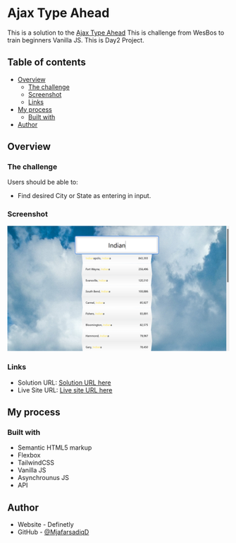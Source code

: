 # Ajax Type Ahead

This is a solution to the [Ajax Type Ahead]() This is challenge from WesBos to train beginners Vanilla JS. This is Day2 Project.  

## Table of contents

- [Overview](#overview)
  - [The challenge](#the-challenge)
  - [Screenshot](#screenshot)
  - [Links](#links)
- [My process](#my-process)
  - [Built with](#built-with)
- [Author](#author)

## Overview

### The challenge

Users should be able to:

- Find desired City or State as entering in input. 

### Screenshot

![](./images/Design.png)

### Links

- Solution URL: [Solution URL here](https://www.github.com/Ashraful-Fuqha/Ajax-Type-Ahead/)
- Live Site URL: [Live site URL here](https://ashraful-fuqha.github.io/ajax-type-ahead/)

## My process

### Built with

- Semantic HTML5 markup
- Flexbox
- TailwindCSS 
- Vanilla JS
- Asynchrounus JS
- API 

## Author

- Website - Definetly
- GitHub - [@MjafarsadiqD](https://github.com/Ashraful-Fuqha)